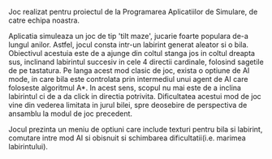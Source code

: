 Joc realizat pentru proiectul de la Programarea Aplicatiilor de Simulare, de catre echipa noastra.

Aplicatia simuleaza un joc de tip 'tilt maze', jucarie foarte populara de-a lungul anilor. Astfel, jocul consta intr-un labirint generat aleator si o bila. Obiectivul acestuia este de a ajunge din coltul stanga jos in coltul dreapta sus, inclinand labirintul succesiv in cele 4 directii cardinale, folosind sagetile de pe tastatura.
Pe langa acest mod clasic de joc, exista o optiune de AI mode, in care bila este controlata prin intermediul unui agent de AI care foloseste algoritmul A*. In acest sens, scopul nu mai este de a inclina labirintul ci de a da click in directia potrivita. Dificultatea acestui mod de joc vine din vederea limitata in jurul bilei, spre deosebire de perspectiva de ansamblu la modul de joc precedent.

Jocul prezinta un meniu de optiuni care include texturi pentru bila si labirint, comutare intre mod AI si obisnuit si schimbarea dificultatii(i.e. marimea labirintului).
